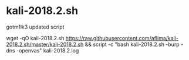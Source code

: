 # kali-2018.2.sh
gotm1lk3 updated script


wget -qO kali-2018.2.sh https://raw.githubusercontent.com/aflima/kali-2018.2.sh/master/kali-2018.2.sh && script -c "bash kali-2018.2.sh -burp -dns -openvas" kali-2018.2.log
